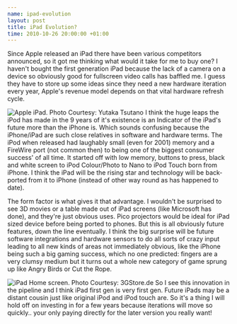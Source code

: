 ```yaml
--- 
name: ipad-evolution 
layout: post 
title: iPad Evolution? 
time: 2010-10-26 20:00:00 +01:00 
---
```


Since Apple released an iPad there have been various competitors
announced, so it got me thinking what would it take for me to buy one? I
haven't bought the first generation iPad because the lack of a camera on
a device so obviously good for fullscreen video calls has baffled me. I
guess they have to store up some ideas since they need a new hardware
iteration every year, Apple's revenue model depends on that vital
hardware refresh cycle.

![Apple iPad. Photo Courtesy: Yutaka
Tsutano](http://farm5.static.flickr.com/4020/4498290240_c16ee8e4b3_d.jpg)
I think the huge leaps the iPod has made in the 9 years of it's
existence is an Indicator of the iPad's future more than the iPhone is.
Which sounds confusing because the iPhone/iPad are such close relatives
in software and hardware terms. The iPod when released had laughably
small (even for 2001) memory and a FireWire port (not common then) to
being one of the biggest consumer success' of all time. It started off
with low memory, buttons to press, black and white screen to iPod
Colour/Photo to Nano to iPod Touch born from iPhone. I think the iPad
will be the rising star and technology will be back-ported from it to
iPhone (instead of other way round as has happened to date).   
  
The form factor is what gives it that advantage. I wouldn't be surprised
to see 3D movies or a table made out of iPad screens (like Microsoft has
done), and they're just obvious uses. Pico projectors would be ideal for
iPad sized device before being ported to phones. But this is all
obviously future features, down the line eventually. I think the big
surprise will be future software integrations and hardware sensors to do
all sorts of crazy input leading to all new kinds of areas not
immediately obvious, like the iPhone being such a big gaming success,
which no one predicted: fingers are a very clumsy medium but it turns
out a whole new category of game sprung up like Angry Birds or Cut the
Rope.

![iPad Home screen. Photo Courtesy:
3GStore.de](http://farm5.static.flickr.com/4138/4745626595_f73f04a206_d.jpg)
So I see this innovation in the pipeline and I think iPad first gen is
very first gen. Future iPads may be a distant cousin just like original
iPod and iPod touch are. So it's a thing I will hold off on investing in
for a few years because iterations will move so quickly.. your only
paying directly for the later version you really want!

